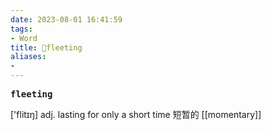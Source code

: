 ```yaml
---
date: 2023-08-01 16:41:59
tags: 
- Word
title: 📖fleeting
aliases: 
- 
---
```


<pre><strong>fleeting</strong></pre>

['flitɪŋ]
adj. lasting for only a short time 短暂的
[[momentary]]
